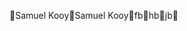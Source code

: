 Samuel Kooy                                           S a m u e l   K o o y                                                                         fb hb jb